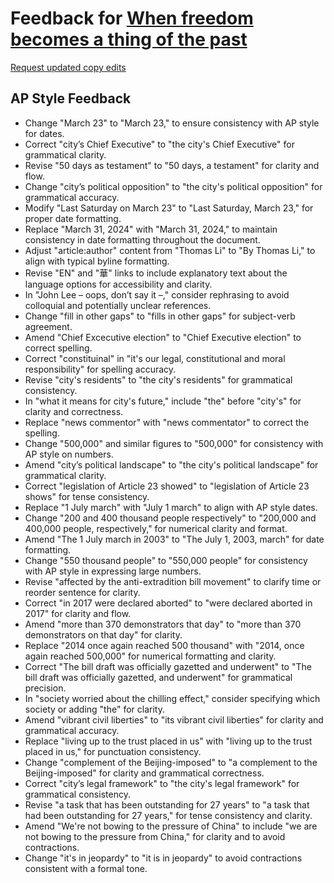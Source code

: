 # Feedback for [When freedom becomes a thing of the past](http://thomastaoli.github.io/article-23/en.html)

[Request updated copy edits](https://github.com/jsoma/data-studio-projects-2024/issues/new/choose)

## AP Style Feedback

- Change "March 23" to "March 23," to ensure consistency with AP style for dates.
- Correct "city’s Chief Executive" to "the city's Chief Executive" for grammatical clarity.
- Revise "50 days as testament" to "50 days, a testament" for clarity and flow.
- Change "city’s political opposition" to "the city's political opposition" for grammatical accuracy.
- Modify "Last Saturday on March 23" to "Last Saturday, March 23," for proper date formatting.
- Replace "March 31, 2024" with "March 31, 2024," to maintain consistency in date formatting throughout the document.
- Adjust "article:author" content from "Thomas Li" to "By Thomas Li," to align with typical byline formatting.
- Revise "EN" and "華" links to include explanatory text about the language options for accessibility and clarity.
- In "John Lee – oops, don’t say it –," consider rephrasing to avoid colloquial and potentially unclear references.
- Change "fill in other gaps" to "fills in other gaps" for subject-verb agreement.
- Amend "Chief Excecutive election" to "Chief Executive election" to correct spelling.
- Correct "constituinal" in "it's our legal, constitutional and moral responsibility" for spelling accuracy.
- Revise "city's residents" to "the city's residents" for grammatical consistency.
- In "what it means for city's future," include "the" before "city's" for clarity and correctness.
- Replace "news commentor" with "news commentator" to correct the spelling.
- Change "500,000" and similar figures to "500,000" for consistency with AP style on numbers.
- Amend "city’s political landscape" to "the city's political landscape" for grammatical clarity.
- Correct "legislation of Article 23 showed" to "legislation of Article 23 shows" for tense consistency.
- Replace "1 July march" with "July 1 march" to align with AP style dates.
- Change "200 and 400 thousand people respectively" to "200,000 and 400,000 people, respectively," for numerical clarity and format.
- Amend "The 1 July march in 2003" to "The July 1, 2003, march" for date formatting.
- Change "550 thousand people" to "550,000 people" for consistency with AP style in expressing large numbers.
- Revise "affected by the anti-extradition bill movement" to clarify time or reorder sentence for clarity.
- Correct "in 2017 were declared aborted" to "were declared aborted in 2017" for clarity and flow.
- Amend "more than 370 demonstrators that day" to "more than 370 demonstrators on that day" for clarity.
- Replace "2014 once again reached 500 thousand" with "2014, once again reached 500,000" for numerical formatting and clarity.
- Correct "The bill draft was officially gazetted and underwent" to "The bill draft was officially gazetted, and underwent" for grammatical precision.
- In "society worried about the chilling effect," consider specifying which society or adding "the" for clarity.
- Amend "vibrant civil liberties" to "its vibrant civil liberties" for clarity and grammatical accuracy.
- Replace "living up to the trust placed in us" with "living up to the trust placed in us," for punctuation consistency.
- Change "complement of the Beijing-imposed" to "a complement to the Beijing-imposed" for clarity and grammatical correctness.
- Correct "city’s legal framework" to "the city's legal framework" for grammatical consistency.
- Revise "a task that has been outstanding for 27 years" to "a task that had been outstanding for 27 years," for tense consistency and clarity.
- Amend "We're not bowing to the pressure of China" to include "we are not bowing to the pressure from China," for clarity and to avoid contractions.
- Change "it's in jeopardy" to "it is in jeopardy" to avoid contractions consistent with a formal tone.